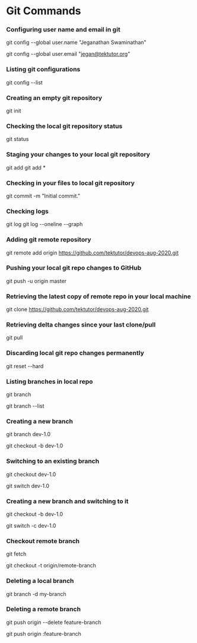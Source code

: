 # Git Commands

### Configuring user name and email in git
git config --global user.name "Jeganathan Swaminathan"

git config --global user.email "jegan@tektutor.org"

### Listing git configurations
git config --list

### Creating an empty git repository 
git init

### Checking the local git repository status
git status

### Staging your changes to your local git repository
git add <filename>
git add *

### Checking in your files to local git repository
git commit -m "Initial commit."

### Checking logs
git log
git log --oneline --graph

### Adding git remote repository
git remote add origin https://github.com/tektutor/devops-aug-2020.git

### Pushing your local git repo changes to GitHub
git push -u origin master

### Retrieving the latest copy of remote repo in your local machine
git clone https://github.com/tektutor/devops-aug-2020.git

### Retrieving delta changes since your last clone/pull
git pull 

### Discarding local git repo changes permanently
git reset --hard

### Listing branches in local repo
git branch

git branch --list

### Creating a new branch
git branch dev-1.0

git checkout -b dev-1.0

### Switching to an existing branch
git checkout dev-1.0

git switch dev-1.0

### Creating a new branch and switching to it
git checkout -b dev-1.0

git switch -c dev-1.0

### Checkout remote branch
git fetch

git checkout -t origin/remote-branch

### Deleting a local branch
git branch -d my-branch

### Deleting a remote branch
git push origin --delete feature-branch

git push origin :feature-branch

